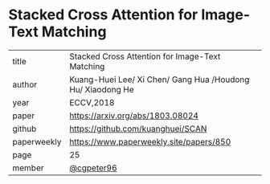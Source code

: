 # Stacked Cross Attention for Image-Text Matching 

|  |  |
| :--- | :--- |
| title | Stacked Cross Attention for Image-Text Matching |
| author |Kuang-Huei Lee/ Xi Chen/ Gang Hua /Houdong Hu/ Xiaodong He |
| year | ECCV,2018 |
| paper| https://arxiv.org/abs/1803.08024|
| github |   https://github.com/kuanghuei/SCAN|
| paperweekly |https://www.paperweekly.site/papers/850 |
| page | 25 |
| member | [@cgpeter96](https://github.com/cgpeter96) |

